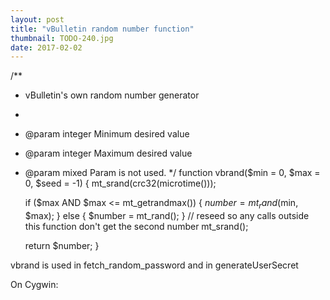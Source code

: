 ```yaml
---
layout: post
title: "vBulletin random number function"
thumbnail: TODO-240.jpg
date: 2017-02-02
---
```



/**
* vBulletin's own random number generator
*
* @param	integer	Minimum desired value
* @param	integer	Maximum desired value
* @param	mixed Param is not used.
*/
function vbrand($min = 0, $max = 0, $seed = -1)
{
	mt_srand(crc32(microtime()));

	if ($max AND $max <= mt_getrandmax())
	{
		$number = mt_rand($min, $max);
	}
	else
	{
		$number = mt_rand();
	}
	// reseed so any calls outside this function don't get the second number
	mt_srand();

	return $number;
}

vbrand is used in fetch_random_password and in generateUserSecret


On Cygwin:
<?php
include('functions.php');
for ($i = 0; $i < 100; $i++) {
    echo fetch_random_password(32) . "\n";
    }
    
uuuuuuuuuuuuuuuuuuuuuuuuuuuu8uuu
uuuuuuuuuuuuuuuuuuuuuuuuuuuu8uuu
uuuuuuuuuuuuuuuuuuuuuuuuuuuu8uuu
uuuuuuuuuuuuuuuuuuuuuuuuuuuu8uuu
uuuuuuuuuuuuuuuuuuuuuuuuuuuu8uuu
uuuuuuuuuuuuuuuuuuuuuuuuuuuu8uuu
uuuuuuuuuuuuuuuuuuuuuuuuuuuu8uuu
uuuuuuuuuuuuuujjjjjjjjjjjjjj6jjj
jjjjjjjjjjjjjjjjjjjjjj6jjjjjjjjj
jjjjjjjjjjjjjjjjjjjjjj6jjjjjjjjj
jjjjjjjjjjjjjjjjjjjjjj6jjjjjjjjj
jjjjjjjjjjjjjjjjjjjjjj6jjjjjjjjj
jjjjjjjjjjjjjjjjjjjjjj6jjjjjjjjj
